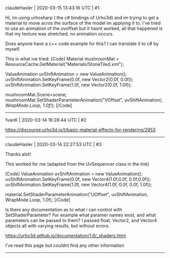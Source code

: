 claudeHasler | 2020-03-15 13:43:16 UTC | #1

Hi, im using urhosharp ( the c# bindings of Urho3d) and im trying to get a material to move acros the surface of the model im applying it to. I've tried to use an animation of the uvoffset but it hasnt worked, all that happened is that my texture was stretched, no animation occurs.

Does anyone have a c++ code example for this? I can translate it to c# by myself.

This is what ive tried:
[Code]
Material mushroomMat = ResourceCache.GetMaterial("Materials/StoneTiled.xml");

ValueAnimation uvShiftAnimation = new ValueAnimation();
uvShiftAnimation.SetKeyFrame(0.0f, new Vector2(0.0f, 0.0f));
uvShiftAnimation.SetKeyFrame(1.0f, new Vector2(0.0f, 1.0f));

mushroomMat.Scene=scene;
mushroomMat.SetShaderParameterAnimation("VOffset", uvShiftAnimation/*, WrapMode.Loop, 1.0f*/);
[/Code]

-------------------------

1vanK | 2020-03-14 16:28:44 UTC | #2

 https://discourse.urho3d.io/t/basic-material-effects-for-rendering/2953

-------------------------

claudeHasler | 2020-03-14 22:27:53 UTC | #3

Thanks alot!

This worked for me (adapted from the UvSequencer class in the link)

[Code]
ValueAnimation uvShiftAnimation = new ValueAnimation();
uvShiftAnimation.SetKeyFrame(0.0f, new Vector4(1.0f,0.0f, 0.0f,0.0f));  
uvShiftAnimation.SetKeyFrame(1.0f, new Vector4(1.0f, 0.0f, 0.0f, 1.0f));

material.SetShaderParameterAnimation("UOffset", uvShiftAnimation, WrapMode.Loop, 1.0f);
[/Code]


Is there any documentation as to what i can control with SetShaderParameter? For example what paramer names exist, and what parameters can be passed to them? I passed float, Vector2, and Vector4 objects all with varying results, but without errors.

https://urho3d.github.io/documentation/1.6/_shaders.html

I've read this page but couldnt find any other information

-------------------------

